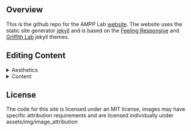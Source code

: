 ## Overview

This is the github repo for the AMPP Lab [website](https://ampp-lab.smu.edu/lab-website-home). The website uses the static site generator [jekyll](https://jekyllrb.com/) and is based on the [Feeling Responsive](https://github.com/Phlow/feeling-responsive) and [Griffith Lab](https://griffithlab.org/) jekyll themes.

## Editing Content 

<details>
<summary>Aesthetics</summary>

</details>

<details>
<summary>Content</summary>

</details>

## License

The code for this site is licensed under an MIT license, images may have specific attribution requirements and are licensed individually under assets/img/image_attribution
